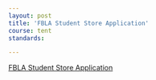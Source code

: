 ```yaml
---
layout: post
title: 'FBLA Student Store Application'
course: tent
standards:

---
```


[FBLA Student Store Application](https://docs.google.com/a/alpinedistrict.org/forms/d/1eGli4bmNbCJcpeD9xZF2qtukNSej6Ts6jS25BJEYdyo/viewform?fbzx=3767851634401486702)